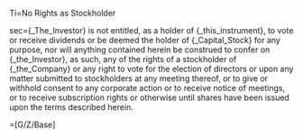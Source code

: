 Ti=No Rights as Stockholder

sec={_The_Investor} is not entitled, as a holder of {_this_instrument}, to vote or receive dividends or be deemed the holder of {_Capital_Stock} for any purpose, nor will anything contained herein be construed to confer on {_the_Investor}, as such, any of the rights of a stockholder of {_the_Company} or any right to vote for the election of directors or upon any matter submitted to stockholders at any meeting thereof, or to give or withhold consent to any corporate action or to receive notice of meetings, or to receive subscription rights or otherwise until shares have been issued upon the terms described herein.

=[G/Z/Base]
